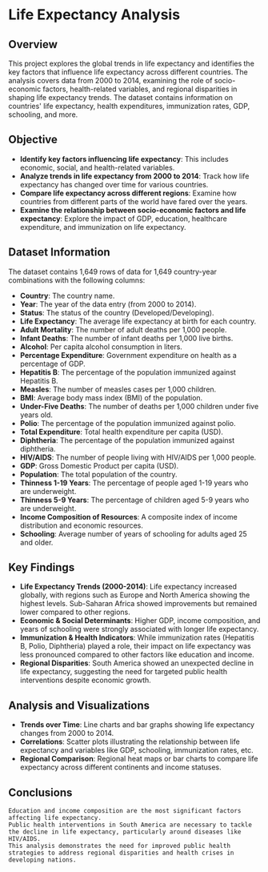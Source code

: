 # Life Expectancy Analysis

## Overview

This project explores the global trends in life expectancy and identifies the key factors that influence life expectancy across different countries. The analysis covers data from 2000 to 2014, examining the role of socio-economic factors, health-related variables, and regional disparities in shaping life expectancy trends. The dataset contains information on countries' life expectancy, health expenditures, immunization rates, GDP, schooling, and more.

## Objective

- **Identify key factors influencing life expectancy**: This includes economic, social, and health-related variables.
- **Analyze trends in life expectancy from 2000 to 2014**: Track how life expectancy has changed over time for various countries.
- **Compare life expectancy across different regions**: Examine how countries from different parts of the world have fared over the years.
- **Examine the relationship between socio-economic factors and life expectancy**: Explore the impact of GDP, education, healthcare expenditure, and immunization on life expectancy.

## Dataset Information

The dataset contains 1,649 rows of data for 1,649 country-year combinations with the following columns:

- **Country**: The country name.
- **Year**: The year of the data entry (from 2000 to 2014).
- **Status**: The status of the country (Developed/Developing).
- **Life Expectancy**: The average life expectancy at birth for each country.
- **Adult Mortality**: The number of adult deaths per 1,000 people.
- **Infant Deaths**: The number of infant deaths per 1,000 live births.
- **Alcohol**: Per capita alcohol consumption in liters.
- **Percentage Expenditure**: Government expenditure on health as a percentage of GDP.
- **Hepatitis B**: The percentage of the population immunized against Hepatitis B.
- **Measles**: The number of measles cases per 1,000 children.
- **BMI**: Average body mass index (BMI) of the population.
- **Under-Five Deaths**: The number of deaths per 1,000 children under five years old.
- **Polio**: The percentage of the population immunized against polio.
- **Total Expenditure**: Total health expenditure per capita (USD).
- **Diphtheria**: The percentage of the population immunized against diphtheria.
- **HIV/AIDS**: The number of people living with HIV/AIDS per 1,000 people.
- **GDP**: Gross Domestic Product per capita (USD).
- **Population**: The total population of the country.
- **Thinness 1-19 Years**: The percentage of people aged 1-19 years who are underweight.
- **Thinness 5-9 Years**: The percentage of children aged 5-9 years who are underweight.
- **Income Composition of Resources**: A composite index of income distribution and economic resources.
- **Schooling**: Average number of years of schooling for adults aged 25 and older.

## Key Findings

- **Life Expectancy Trends (2000-2014)**: Life expectancy increased globally, with regions such as Europe and North America showing the highest levels. Sub-Saharan Africa showed improvements but remained lower compared to other regions.
- **Economic & Social Determinants**: Higher GDP, income composition, and years of schooling were strongly associated with longer life expectancy.
- **Immunization & Health Indicators**: While immunization rates (Hepatitis B, Polio, Diphtheria) played a role, their impact on life expectancy was less pronounced compared to other factors like education and income.
- **Regional Disparities**: South America showed an unexpected decline in life expectancy, suggesting the need for targeted public health interventions despite economic growth.

## Analysis and Visualizations

- **Trends over Time**: Line charts and bar graphs showing life expectancy changes from 2000 to 2014.
- **Correlations**: Scatter plots illustrating the relationship between life expectancy and variables like GDP, schooling, immunization rates, etc.
- **Regional Comparison**: Regional heat maps or bar charts to compare life expectancy across different continents and income statuses.

## Conclusions

    Education and income composition are the most significant factors affecting life expectancy.
    Public health interventions in South America are necessary to tackle the decline in life expectancy, particularly around diseases like HIV/AIDS.
    This analysis demonstrates the need for improved public health strategies to address regional disparities and health crises in developing nations.
